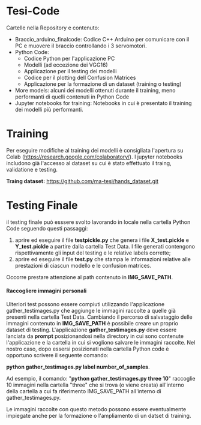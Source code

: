 # Tesi-Code
Cartelle nella Repository e contenuto:
- Braccio_arduino_finalcode:
  Codice C++ Arduino per comunicare con il PC e muovere il braccio controllando i 3 servomotori.
- Python Code:  
  - Codice Python per l'applicazione PC
  - Modelli (ad eccezione dei VGG16)
  - Applicazione per il testing dei modelli
  - Codice per il plotting dell Confusion Matrices
  - Applicazione per la formazione di un dataset (training o testing)
- More models:
  alcuni dei modelli ottenuti durante il training, meno performanti di quelli contenuti in Python Code
- Jupyter notebooks for training:
  Notebooks in cui è presentato il training dei modelli più performanti.


# Training
Per eseguire modifiche al training dei modelli è consigliata l'apertura su Colab (https://research.google.com/colaboratory/).
I jupyter notebooks includono già l'accesso al dataset su cui è stato effettuato il traing, validatione e testing.

**Traing dataset:** https://github.com/ma-tesi/hands_dataset.git
# Testing Finale
il testing finale può esssere svolto lavorando in locale nella cartella Python Code seguendo questi passaggi:
1. aprire ed eseguire il file **testpickle.py** che genera i file **X_test.pickle** e **Y_test.pickle** a partire dalla cartella Test Data. I file generati contengono rispettivamente gli input del testing e le relative labels corrette;
2. aprire ed eseguire il file **test.py** che stampa le informazioni relative alle prestazioni di ciascun modello e le confusion matrices.

Occorre prestare attenzione al path contenuto in **IMG_SAVE_PATH**.

#### Raccogliere immagini personali
Ulteriori test possono essere compiuti utilizzando l'applicazione gather_testimages.py che aggiunge le immagini raccolte a quelle già presenti nella cartella Test Data.
Cambiando il percorso di salvataggio delle immagini contenuto in **IMG_SAVE_PATH** è possibile creare un proprio dataset di testing.
L'applicazione **gather_testimages.py** deve essere lanciata da **prompt** posizionandosi nella directory in cui sono contenute l'applicazione e la cartella in cui si vogliono salvare le immagini raccolte.
Nel nostro caso, dopo essersi posizionati nella cartella Python code è opportuno scrivere il seguente comando:

**python gather_testimages.py label number_of_samples**.

Ad esempio, il comando: "**python gather_testimages.py three 10**" raccoglie 10 immagini nella cartella "three" che si trova (o viene creata) all'interno della cartella a cui fa riferimento IMG_SAVE_PATH all'interno di gather_testimages.py.

Le immagini raccolte con questo metodo possono essere eventualmente impiegate anche per la formazione o l'ampliamento di un datset di training.
